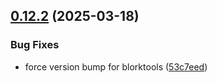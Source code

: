 ## [0.12.2](https://github.com/littlecarlito/threejs_site/compare/v0.12.1...v0.12.2) (2025-03-18)


### Bug Fixes

* force version bump for blorktools ([53c7eed](https://github.com/littlecarlito/threejs_site/commit/53c7eedb42587bb900e7a000401eef348c8ee122))
